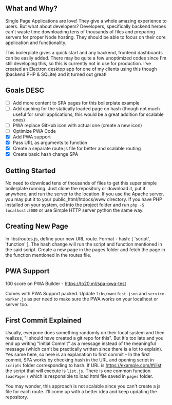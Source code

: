 ## What and Why?
Single Page Applications are love! They give a whole amazing experience to users. But what about developers? Developers, specifically backend heroes can't waste time downloading tens of thousands of files and preparing servers for proper Node hosting. They should be able to focus on their core application and functionality.

This boilerplate gives a quick start and any backend, frontend dashboards can be easily added. There may be quite a few unoptimized codes since I'm still developing this, so this is currently not in use for production. I've created an Electron desktop app for one of my clients using this though (backend PHP & SQLite) and it turned out great!

## Goals DESC
- [ ] Add more content to SPA pages for this boilerplate example
- [ ] Add caching for the statically loaded page on hash (though not much useful for small applications, this would be a great addition for scalable ones)
- [ ] PWA replace GitHub icon with actual one (create a new icon)
- [ ] Optimize PWA Code
- [x] Add PWA support
- [x] Pass URL as arguments to function
- [x] Create a separate route.js file for better and scalable routing
- [x] Create basic hash change SPA

## Getting Started
No need to download tens of thousands of files to get this super simple boilerplate running. Just clone the repository or download it, put it anywhere, and run the server to the location. If you use the Apache server, you may put it to your public_html/htdocs/www directory. If you have PHP installed on your system, cd into the project folder and run `php -S localhost:3000` or use Simple HTTP server python the same way.

## Creating New Page
In libs/routes.js, define your new URL route. Format - hash: [ 'script', 'function' ]. The hash change will run the script and function mentioned in the said script. Create a new page in the pages folder and fetch the page in the function mentioned in the routes file.

## PWA Support
100 score on PWA Builder - https://to20.ml/spa-pwa-test

Comes with PWA Support packed. Update `libs/manifest.json` and `service-worker.js` as per need to make sure the PWA works on your localhost or server too.

## First Commit Explained
Usually, everyone does something randomly on their local system and then realizes, "I should have created a git repo for this". But it's too late and you end up writing "Initial Commit" as a message instead of the meaningful message (which can't be practically written since there is a lot to explain). Yes same here, so here is an explanation to first commit - In the first commit, SPA works by checking hash in the URL and opening script in `scripts` folder corresponding to hash. If URL is https://example.com/#/list the script that will execute is `list.js`. There is one common function `loadPage()` which is responsible to load html file saved in `pages` folder.

You may wonder, this approach is not scalable since you can't create a js file for each route. I'll come up with a better idea and keep updating the repository.
